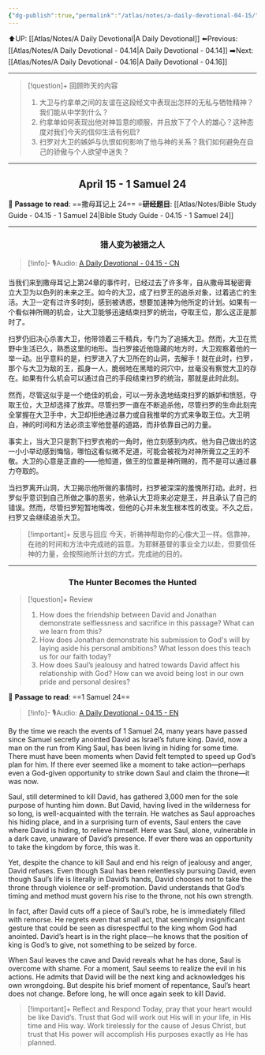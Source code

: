 ```yaml
---
{"dg-publish":true,"permalink":"/atlas/notes/a-daily-devotional-04-15/"}
---
```


 ⬆️UP: [[Atlas/Notes/A Daily Devotional\|A Daily Devotional]]
⬅️Previous: [[Atlas/Notes/A Daily Devotional - 04.14\|A Daily Devotional - 04.14]]
➡️Next: [[Atlas/Notes/A Daily Devotional - 04.16\|A Daily Devotional - 04.16]]

---

> [!question]+ 回顾昨天的内容
> 1. 大卫与约拿单之间的友谊在这段经文中表现出怎样的无私与牺牲精神？我们能从中学到什么？
> 2. ⁠约拿单如何表现出他对神旨意的顺服，并且放下了个人的雄心？这种态度对我们今天的信仰生活有何启?
> 3. ⁠扫罗对大卫的嫉妒与仇恨如何影响了他与神的关系？我们如何避免在自己的骄傲与个人欲望中迷失？

---
## <center>April 15 -  1 Samuel 24</center>

📖 **Passage to read**: ==撒母耳记上 24==
⭐**研经题目**: [[Atlas/Notes/Bible Study Guide - 04.15 - 1 Samuel 24\|Bible Study Guide - 04.15 - 1 Samuel 24]]

---
### <center>猎人变为被猎之人</center>

> [!info]- 🎙️Audio: [A Daily Devotional - 04.15 - CN]()

当我们来到撒母耳记上第24章的事件时，已经过去了许多年，自从撒母耳秘密膏立大卫为以色列的未来之王。如今的大卫，成了扫罗王的追杀对象，过着逃亡的生活。大卫一定有过许多时刻，感到被诱惑，想要加速神为他所定的计划。如果有一个看似神所赐的机会，让大卫能够迅速结束扫罗的统治，夺取王位，那么这正是那时了。

扫罗仍旧决心杀害大卫，他带领着三千精兵，专门为了追捕大卫。然而，大卫在荒野中生活已久，熟悉这里的地形。当扫罗接近他隐藏的地方时，大卫观察着他的一举一动。出乎意料的是，扫罗进入了大卫所在的山洞，去解手！就在此时，扫罗，那个与大卫为敌的王，孤身一人，脆弱地在黑暗的洞穴中，丝毫没有察觉大卫的存在。如果有什么机会可以通过自己的手段结束扫罗的统治，那就是此时此刻。

然而，尽管这似乎是一个绝佳的机会，可以一劳永逸地结束扫罗的嫉妒和愤怒，夺取王位，大卫却选择了放弃。尽管扫罗一直在不断追杀他，尽管扫罗的生命此刻完全掌握在大卫手中，大卫却拒绝通过暴力或自我推举的方式来争取王位。大卫明白，神的时间和方法必须主宰他登基的道路，而非依靠自己的力量。

事实上，当大卫只是割下扫罗衣袍的一角时，他立刻感到内疚。他为自己做出的这一小小举动感到悔恼，哪怕这看似微不足道，可能会被视为对神所膏立之王的不敬。大卫的心意是正直的——他知道，做王的位置是神所赐的，而不是可以通过暴力夺取的。

当扫罗离开山洞，大卫揭示他所做的事情时，扫罗被深深的羞愧所打动。此时，扫罗似乎意识到自己所做之事的恶劣，他承认大卫将来必定是王，并且承认了自己的错误。然而，尽管扫罗短暂地悔改，但他的心并未发生根本性的改变。不久之后，扫罗又会继续追杀大卫。

> [!important]+ 反思与回应
今天，祈祷神帮助你的心像大卫一样。信靠神，在祂的时间和方法中完成祂的旨意。为耶稣基督的事业全力以赴，但要信任神的力量，会按照祂所计划的方式，完成祂的目的。

---
### <center>The Hunter Becomes the Hunted</center>

> [!question]+ Review
> 1. ⁠How does the friendship between David and Jonathan demonstrate selflessness and sacrifice in this passage? What can we learn from this?
> 2. How does Jonathan demonstrate his submission to God's will by laying aside his personal ambitions? What lesson does this teach us for our faith today?
> 3. How does Saul’s jealousy and hatred towards David affect his relationship with God? How can we avoid being lost in our own pride and personal desires?

📖 **Passage to read**: ==1 Samuel 24==

> [!info]- 🎙️Audio: [A Daily Devotional - 04.15 - EN]()  

By the time we reach the events of 1 Samuel 24, many years have passed since Samuel secretly anointed David as Israel’s future king. David, now a man on the run from King Saul, has been living in hiding for some time. There must have been moments when David felt tempted to speed up God’s plan for him. If there ever seemed like a moment to take action—perhaps even a God-given opportunity to strike down Saul and claim the throne—it was now.

Saul, still determined to kill David, has gathered 3,000 men for the sole purpose of hunting him down. But David, having lived in the wilderness for so long, is well-acquainted with the terrain. He watches as Saul approaches his hiding place, and in a surprising turn of events, Saul enters the cave where David is hiding, to relieve himself. Here was Saul, alone, vulnerable in a dark cave, unaware of David’s presence. If ever there was an opportunity to take the kingdom by force, this was it.

Yet, despite the chance to kill Saul and end his reign of jealousy and anger, David refuses. Even though Saul has been relentlessly pursuing David, even though Saul’s life is literally in David’s hands, David chooses not to take the throne through violence or self-promotion. David understands that God’s timing and method must govern his rise to the throne, not his own strength.

In fact, after David cuts off a piece of Saul’s robe, he is immediately filled with remorse. He regrets even that small act, that seemingly insignificant gesture that could be seen as disrespectful to the king whom God had anointed. David’s heart is in the right place—he knows that the position of king is God’s to give, not something to be seized by force. 

When Saul leaves the cave and David reveals what he has done, Saul is overcome with shame. For a moment, Saul seems to realize the evil in his actions. He admits that David will be the next king and acknowledges his own wrongdoing. But despite his brief moment of repentance, Saul’s heart does not change. Before long, he will once again seek to kill David.

> [!important]+ Reflect and Respond
 Today, pray that your heart would be like David’s. Trust that God will work out His will in your life, in His time and His way. Work tirelessly for the cause of Jesus Christ, but trust that His power will accomplish His purposes exactly as He has planned.

 


































